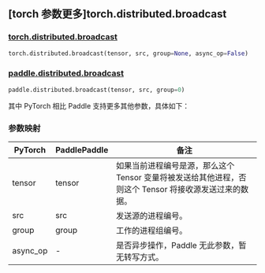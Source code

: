 ## [torch 参数更多]torch.distributed.broadcast

### [torch.distributed.broadcast](https://pytorch.org/docs/1.13/distributed.html#torch.distributed.broadcast)

```python
torch.distributed.broadcast(tensor, src, group=None, async_op=False)
```

### [paddle.distributed.broadcast](https://www.paddlepaddle.org.cn/documentation/docs/zh/api/paddle/distributed/broadcast_cn.html)

```python
paddle.distributed.broadcast(tensor, src, group=0)
```

其中 PyTorch 相比 Paddle 支持更多其他参数，具体如下：

### 参数映射

| PyTorch  | PaddlePaddle | 备注                                                                                                   |
| -------- | ------------ | ------------------------------------------------------------------------------------------------------ |
| tensor   | tensor       | 如果当前进程编号是源，那么这个 Tensor 变量将被发送给其他进程，否则这个 Tensor 将接收源发送过来的数据。 |
| src      | src          | 发送源的进程编号。                                                                                     |
| group    | group        | 工作的进程组编号。                                                                                     |
| async_op | -            | 是否异步操作，Paddle 无此参数，暂无转写方式。                                                          |
